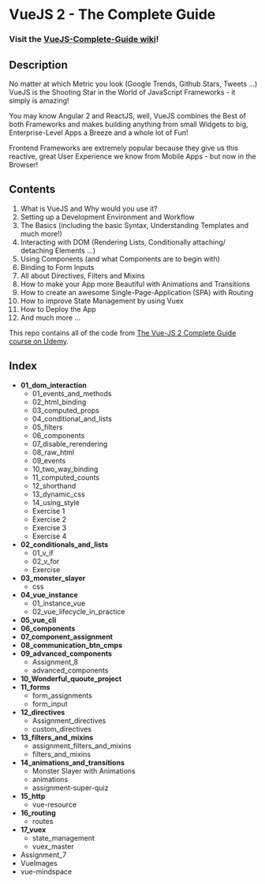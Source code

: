 # VueJS 2 - The Complete Guide

### Visit the [VueJS-Complete-Guide wiki](https://github.com/oanstein/VueJS-Complete-Guide/wiki)!

## Description 
No matter at which Metric you look (Google Trends, Github Stars, Tweets ...) VueJS is the Shooting Star in the World of JavaScript Frameworks - it simply is amazing! 

You may know Angular 2 and ReactJS, well, VueJS combines the Best of both Frameworks and makes building anything from small Widgets to big, Enterprise-Level Apps a Breeze and a whole lot of Fun! 

Frontend Frameworks are extremely popular because they give us this reactive, great User Experience we know from Mobile Apps - but now in the Browser!

## Contents
   1. What is VueJS and Why would you use it? <br>
   2. Setting up a Development Environment and Workflow <br>
   3. The Basics (including the basic Syntax, Understanding Templates and much more!) <br>
   4. Interacting with DOM (Rendering Lists, Conditionally attaching/ detaching Elements ...) <br>
   5. Using Components (and what Components are to begin with) <br>
   6. Binding to Form Inputs <br>
   7. All about Directives, Filters and Mixins <br>
   8. How to make your App more Beautiful with Animations and Transitions <br>
   9. How to create an awesome Single-Page-Application (SPA) with Routing <br>
   10. How to improve State Management by using Vuex <br>
   11. How to Deploy the App <br>
   12. And much more ... <br>

This repo contains all of the code from [The Vue-JS 2 Complete Guide course on Udemy](https://www.udemy.com/vuejs-2-the-complete-guide/learn/v4/overview).

## Index
* **01_dom_interaction**
    * 01_events_and_methods
    * 02_html_binding
    * 03_computed_props
    * 04_conditional_and_lists
    * 05_filters
    * 06_components
    * 07_disable_rerendering
    * 08_raw_html
    * 09_events
    * 10_two_way_binding
    * 11_computed_counts
    * 12_shorthand
    * 13_dynamic_css
    * 14_using_style
    * Exercise 1
    * Exercise 2
    * Exercise 3
    * Exercise 4
* **02_conditionals_and_lists**
    * 01_v_if
    * 02_v_for
    * Exercise
* **03_monster_slayer**
    * css
* **04_vue_instance**
    * 01_instance_vue
    * 02_vue_lifecycle_in_practice
* **05_vue_cli**
* **06_components**
* **07_component_assignment**
* **08_communication_btn_cmps**
* **09_advanced_components**
    * Assignment_8
    * advanced_components
* **10_Wonderful_quoute_project**
* **11_forms**
    * form_assignments
    * form_input
* **12_directives**
    * Assignment_directives
    * custom_directives
* **13_filters_and_mixins**
    * assignment_filters_and_mixins
    * filters_and_mixins
* **14_animations_and_transitions**
    * Monster Slayer with Animations
    * animations
    * assignment-super-quiz
* **15_http**
    * vue-resource
* **16_routing**
    * routes
* **17_vuex**
    * state_management
    * vuex_master
* Assignment_7
* VueImages
* vue-mindspace
